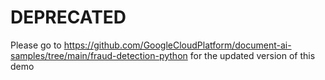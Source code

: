 # DEPRECATED

Please go to https://github.com/GoogleCloudPlatform/document-ai-samples/tree/main/fraud-detection-python for the updated version of this demo
